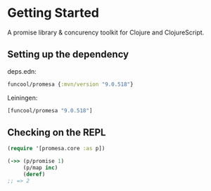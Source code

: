 # Getting Started

A promise library & concurency toolkit for Clojure and ClojureScript.

## Setting up the dependency

deps.edn:

```clojure
funcool/promesa {:mvn/version "9.0.518"}
```

Leiningen:

```clojure
[funcool/promesa "9.0.518"]
```

## Checking on the REPL

```clojure
(require '[promesa.core :as p])

(->> (p/promise 1)
     (p/map inc)
     (deref)
;; => 2
```
